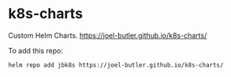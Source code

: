 # k8s-charts
Custom Helm Charts.
https://joel-butler.github.io/k8s-charts/


To add this repo:

```
helm repo add jbk8s https://joel-butler.github.io/k8s-charts/
```